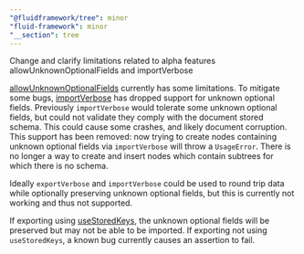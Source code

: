 ```yaml
---
"@fluidframework/tree": minor
"fluid-framework": minor
"__section": tree
---
```

Change and clarify limitations related to alpha features allowUnknownOptionalFields and importVerbose

[allowUnknownOptionalFields](https://fluidframework.com/docs/api/fluid-framework/schemafactoryobjectoptions-interface#allowunknownoptionalfields-propertysignature) currently has some limitations.
To mitigate some bugs, [importVerbose](https://fluidframework.com/docs/api/fluid-framework/treealpha-interface#importverbose-methodsignature) has dropped support for unknown optional fields.
Previously `importVerbose` would tolerate some unknown optional fields, but could not validate they comply with the document stored schema.
This could cause some crashes, and likely document corruption.
This support has been removed: now trying to create nodes containing unknown optional fields via `importVerbose` will throw a `UsageError`.
There is no longer a way to create and insert nodes which contain subtrees for which there is no schema.

Ideally `exportVerbose` and `importVerbose` could be used to round trip data while optionally preserving unknown optional fields, but this is currently not working and thus not supported.

If exporting using [useStoredKeys](https://fluidframework.com/docs/api/fluid-framework/treeencodingoptions-interface#usestoredkeys-propertysignature), the unknown optional fields will be preserved but may not be able to be imported.
If exporting not using `useStoredKeys`, a known bug currently causes an assertion to fail.
